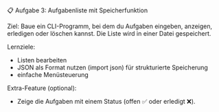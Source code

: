 📋 Aufgabe 3: Aufgabenliste mit Speicherfunktion

Ziel:
Baue ein CLI-Programm, bei dem du Aufgaben eingeben, anzeigen, erledigen oder löschen kannst. Die Liste wird in einer Datei gespeichert.

Lernziele:
- Listen bearbeiten
- JSON als Format nutzen (import json) für strukturierte Speicherung
- einfache Menüsteuerung

Extra-Feature (optional):
- Zeige die Aufgaben mit einem Status (offen ✅ oder erledigt ❌).
